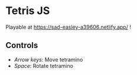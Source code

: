 # Tetris JS

Playable at https://sad-easley-a39606.netlify.app/ !

## Controls

* *Arrow keys*: Move tetramino
* *Space*: Rotate tetramino
